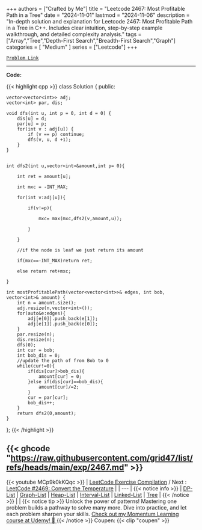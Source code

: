 
+++
authors = ["Crafted by Me"]
title = "Leetcode 2467: Most Profitable Path in a Tree"
date = "2024-11-01"
lastmod = "2024-11-06"
description = "In-depth solution and explanation for Leetcode 2467: Most Profitable Path in a Tree in C++. Includes clear intuition, step-by-step example walkthrough, and detailed complexity analysis."
tags = ["Array","Tree","Depth-First Search","Breadth-First Search","Graph"]
categories = [
    "Medium"
]
series = ["Leetcode"]
+++



[`Problem Link`](https://leetcode.com/problems/most-profitable-path-in-a-tree/description/)

---

**Code:**

{{< highlight cpp >}}
class Solution {
public:
    
    vector<vector<int>> adj;
    vector<int> par, dis;
    
    void dfs(int u, int p = 0, int d = 0) {
        dis[u] = d;
        par[u] = p;
        for(int v : adj[u]) {
            if (v == p) continue;
            dfs(v, u, d +1);
        }
    }
    
     
    int dfs2(int u,vector<int>&amount,int p= 0){

        int ret = amount[u];

        int mxc = -INT_MAX;

        for(int v:adj[u]){

            if(v!=p){

                mxc= max(mxc,dfs2(v,amount,u));

            }

        }

		//if the node is leaf we just return its amount

        if(mxc==-INT_MAX)return ret;

        else return ret+mxc;

    }
    
    int mostProfitablePath(vector<vector<int>>& edges, int bob, vector<int>& amount) {
        int n = amount.size();
        adj.resize(n,vector<int>());
        for(auto&e:edges){
            adj[e[0]].push_back(e[1]);
            adj[e[1]].push_back(e[0]);
        }
        par.resize(n);
        dis.resize(n);
        dfs(0);
        int cur = bob;
        int bob_dis = 0;
		//update the path of from Bob to 0
        while(cur!=0){
            if(dis[cur]>bob_dis){
                amount[cur] = 0;
            }else if(dis[cur]==bob_dis){
                amount[cur]/=2;
            }
            cur = par[cur];
            bob_dis++;
        }
        return dfs2(0,amount);
    }
    
};
{{< /highlight >}}

{{< ghcode "https://raw.githubusercontent.com/grid47/list/refs/heads/main/exp/2467.md" >}}
---
{{< youtube MCp9k0kKQqc >}}
| [LeetCode Exercise Compilation](https://grid47.xyz/leetcode/) / Next : [LeetCode #2469: Convert the Temperature](https://grid47.xyz/posts/leetcode_2469) |
| --- |
{{< notice info >}}
| [DP-List](https://grid47.xyz/lists/dp/) | [Graph-List](https://grid47.xyz/lists/graph/) | [Heap-List](https://grid47.xyz/lists/heap/) | [Interval-List](https://grid47.xyz/lists/interval/) | [Linked-List](https://grid47.xyz/lists/ll/) | [Tree](https://grid47.xyz/lists/tree/) |
{{< /notice >}}
| |
{{< notice tip >}}
Unlock the power of patterns! Mastering one problem builds a pathway to solve many more. Dive into practice, and let each problem sharpen your skills. [Check out my Momentum Learning course at Udemy! 🚀 ](https://www.udemy.com/course/algorithms-and-data-structures-in-cpp/)
{{< /notice >}}
Coupen: {{< clip "coupen" >}}
